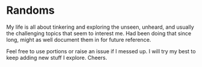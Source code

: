 # Randoms

My life is all about tinkering and exploring the unseen, unheard, and usually the challenging topics that seem to interest me. Had been doing that since long, might as well document them in for future reference.

Feel free to use portions or raise an issue if I messed up. I will try my best to keep adding new stuff I explore.
Cheers.
